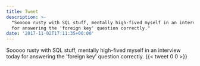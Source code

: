 ```yaml
---
title: Tweet
description: >-
  "Sooooo rusty with SQL stuff, mentally high-fived myself in an interview today
  for answering the 'foreign key' question correctly."
date: '2017-11-02T17:11:35+00:00'
---
```

Sooooo rusty with SQL stuff, mentally high-fived myself in an interview today for answering the 'foreign key' question correctly.
      {{< tweet 0 0 >}}
    
